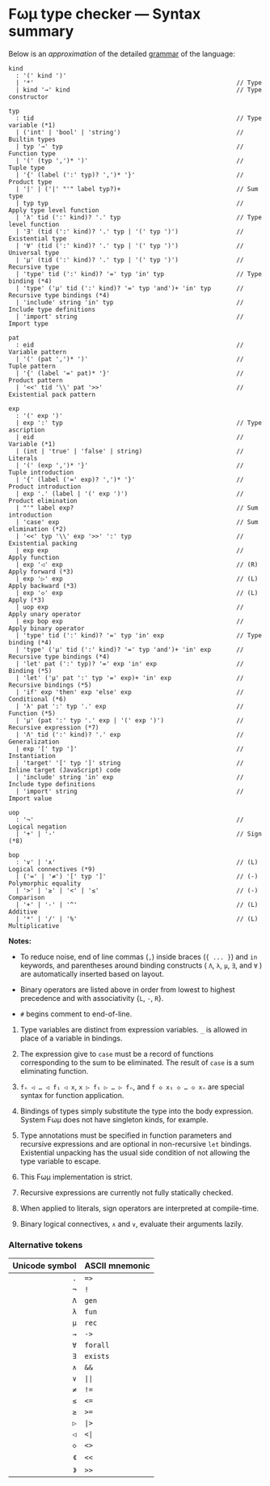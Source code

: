 # Fωμ type checker &mdash; Syntax summary

Below is an _approximation_ of the detailed
[grammar](src/main/FomParser/Grammar.mly) of the language:

```g4
kind
  : '(' kind ')'
  | '*'                                                        // Type
  | kind '→' kind                                              // Type constructor

typ
  : tid                                                        // Type variable (*1)
  | ('int' | 'bool' | 'string')                                // Builtin types
  | typ '→' typ                                                // Function type
  | '(' (typ ',')* ')'                                         // Tuple type
  | '{' (label (':' typ)? ',')* '}'                            // Product type
  | '|' | ('|' "'" label typ?)+                                // Sum type
  | typ typ                                                    // Apply type level function
  | 'λ' tid (':' kind)? '.' typ                                // Type level function
  | '∃' (tid (':' kind)? '.' typ | '(' typ ')')                // Existential type
  | '∀' (tid (':' kind)? '.' typ | '(' typ ')')                // Universal type
  | 'μ' (tid (':' kind)? '.' typ | '(' typ ')')                // Recursive type
  | 'type' tid (':' kind)? '=' typ 'in' typ                    // Type binding (*4)
  | 'type' ('μ' tid (':' kind)? '=' typ 'and')+ 'in' typ       // Recursive type bindings (*4)
  | 'include' string 'in' typ                                  // Include type definitions
  | 'import' string                                            // Import type

pat
  : eid                                                        // Variable pattern
  | '(' (pat ',')* ')'                                         // Tuple pattern
  | '{' (label '=' pat)* '}'                                   // Product pattern
  | '<<' tid '\\' pat '>>'                                     // Existential pack pattern

exp
  : '(' exp ')'
  | exp ':' typ                                                // Type ascription
  | eid                                                        // Variable (*1)
  | (int | 'true' | 'false' | string)                          // Literals
  | '(' (exp ',')* '}'                                         // Tuple introduction
  | '{' (label ('=' exp)? ',')* '}'                            // Product introduction
  | exp '.' (label | '(' exp ')')                              // Product elimination
  | "'" label exp?                                             // Sum introduction
  | 'case' exp                                                 // Sum elimination (*2)
  | '<<' typ '\\' exp '>>' ':' typ                             // Existential packing
  | exp exp                                                    // Apply function
  | exp '◁' exp                                                // (R) Apply forward (*3)
  | exp '▷' exp                                                // (L) Apply backward (*3)
  | exp '◇' exp                                                // (L) Apply (*3)
  | uop exp                                                    // Apply unary operator
  | exp bop exp                                                // Apply binary operator
  | 'type' tid (':' kind)? '=' typ 'in' exp                    // Type binding (*4)
  | 'type' ('μ' tid (':' kind)? '=' typ 'and')+ 'in' exp       // Recursive type bindings (*4)
  | 'let' pat (':' typ)? '=' exp 'in' exp                      // Binding (*5)
  | 'let' ('μ' pat ':' typ '=' exp)+ 'in' exp                  // Recursive bindings (*5)
  | 'if' exp 'then' exp 'else' exp                             // Conditional (*6)
  | 'λ' pat ':' typ '.' exp                                    // Function (*5)
  | 'μ' (pat ':' typ '.' exp | '(' exp ')')                    // Recursive expression (*7)
  | 'Λ' tid (':' kind)? '.' exp                                // Generalization
  | exp '[' typ ']'                                            // Instantiation
  | 'target' '[' typ ']' string                                // Inline target (JavaScript) code
  | 'include' string 'in' exp                                  // Include type definitions
  | 'import' string                                            // Import value

uop
  : '¬'                                                        // Logical negation
  | '+' | '-'                                                  // Sign (*8)

bop
  : '∨' | '∧'                                                  // (L) Logical connectives (*9)
  | ('=' | '≠') '[' typ ']'                                    // (-) Polymorphic equality
  | '>' | '≥' | '<' | '≤'                                      // (-) Comparison
  | '+' | '-' | '^'                                            // (L) Additive
  | '*' | '/' | '%'                                            // (L) Multiplicative
```

**Notes:**

- To reduce noise, end of line commas (`,`) inside braces (`{ ... }`) and `in`
  keywords, and parentheses around binding constructs ( `Λ`, `λ`, `μ`, `∃`, and
  `∀` ) are automatically inserted based on layout.

- Binary operators are listed above in order from lowest to highest precedence
  and with associativity {`L`, `-`, `R`}.

- `#` begins comment to end-of-line.

1. Type variables are distinct from expression variables. `_` is allowed in
   place of a variable in bindings.

2. The expression give to `case` must be a record of functions corresponding to
   the sum to be eliminated. The result of `case` is a sum eliminating function.

3. `fₙ ◁ … ◁ f₁ ◁ x`, `x ▷ f₁ ▷ … ▷ fₙ`, and `f ◇ x₁ ◇ … ◇ xₙ` are special
   syntax for function application.

4. Bindings of types simply substitute the type into the body expression. System
   Fωμ does not have singleton kinds, for example.

5. Type annotations must be specified in function parameters and recursive
   expressions and are optional in non-recursive `let` bindings. Existential
   unpacking has the usual side condition of not allowing the type variable to
   escape.

6. This Fωμ implementation is strict.

7. Recursive expressions are currently not fully statically checked.

8. When applied to literals, sign operators are interpreted at compile-time.

9. Binary logical connectives, `∧` and `∨`, evaluate their arguments lazily.

### Alternative tokens

| Unicode symbol | ASCII mnemonic            |
| -------------: | :------------------------ |
|            `.` | `=>`                      |
|            `¬` | `!`                       |
|            `Λ` | `gen`                     |
|            `λ` | `fun`                     |
|            `μ` | `rec`                     |
|            `→` | `->`                      |
|            `∀` | `forall`                  |
|            `∃` | `exists`                  |
|            `∧` | `&&`                      |
|            `∨` | <code>&#124;&#124;</code> |
|            `≠` | `!=`                      |
|            `≤` | `<=`                      |
|            `≥` | `>=`                      |
|            `▷` | <code>&#124;&gt;</code>   |
|            `◁` | <code>&lt;&#124;</code>   |
|            `◇` | `<>`                      |
|           `《` | `<<`                      |
|           `》` | `>>`                      |
